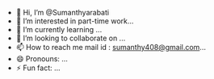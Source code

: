 - 👋 Hi, I’m @Sumanthyarabati
- 👀 I’m interested in part-time work...
- 🌱 I’m currently learning ...
- 💞️ I’m looking to collaborate on ...
- 📫 How to reach me mail id : sumanthy408@gmail.com...
- 😄 Pronouns: ...
- ⚡ Fun fact: ...

<!---
Sumanthyarabati/Sumanthyarabati is a ✨ special ✨ repository because its `README.md` (this file) appears on your GitHub profile.
You can click the Preview link to take a look at your changes.
--->
